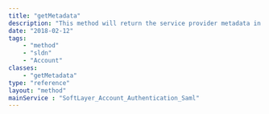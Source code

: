 ```yaml
---
title: "getMetadata"
description: "This method will return the service provider metadata in XML format. "
date: "2018-02-12"
tags:
    - "method"
    - "sldn"
    - "Account"
classes:
    - "getMetadata"
type: "reference"
layout: "method"
mainService : "SoftLayer_Account_Authentication_Saml"
---
```

